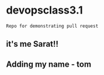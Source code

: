 # devopsclass3.1

```text
Repo for demonstrating pull request
```

## it's me Sarat!!

## Adding my name - tom

